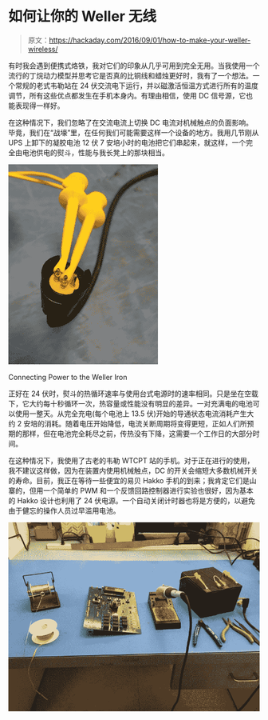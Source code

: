 # 如何让你的 Weller 无线

> 原文：<https://hackaday.com/2016/09/01/how-to-make-your-weller-wireless/>

有时我会遇到便携式烙铁，我对它们的印象从几乎可用到完全无用。当我使用一个流行的丁烷动力模型并思考它是否真的比铜线和蜡烛更好时，我有了一个想法。一个常规的老式韦勒站在 24 伏交流电下运行，并以磁激活恒温方式进行所有的温度调节，所有这些优点都发生在手机本身内。有理由相信，使用 DC 信号源，它也能表现得一样好。

在这种情况下，我们忽略了在交流电流上切换 DC 电流对机械触点的负面影响。毕竟，我们在“战壕”里，在任何我们可能需要这样一个设备的地方。我用几节刚从 UPS 上卸下的凝胶电池 12 伏 7 安培小时的电池把它们串起来，就这样，一个完全由电池供电的熨斗，性能与我长凳上的那块相当。

![Connecting SMPS to the Weller Iron](img/6bee6d2c46a15f63e93545325891ac15.png)

Connecting Power to the Weller Iron

正好在 24 伏时，熨斗的热循环速率与使用台式电源时的速率相同。只是坐在空载下，它大约每十秒循环一次，热容量或性能没有明显的差异。一对充满电的电池可以使用一整天。从完全充电(每个电池上 13.5 伏)开始的导通状态电流消耗产生大约 2 安培的消耗。随着电压开始降低，电流关断周期将变得更短，正如人们所预期的那样，但在电池完全耗尽之前，传热没有下降，这需要一个工作日的大部分时间。

在这种情况下，我使用了古老的韦勒 WTCPT 站的手机。对于正在进行的使用，我不建议这样做，因为在装置内使用机械触点，DC 的开关会缩短大多数机械开关的寿命。目前，我正在等待一些便宜的易贝 Hakko 手机的到来；我肯定它们是山寨的，但用一个简单的 PWM 和一个反馈回路控制器进行实验也很好，因为基本的 Hakko 设计也利用了 24 伏电源。一个自动关闭计时器也将是方便的，以避免由于健忘的操作人员过早滥用电池。

[![IMG_2505](img/8345765b1563d1ad5b752b9077c0a758.png)](https://hackaday.com/wp-content/uploads/2016/09/img_2505.jpg)